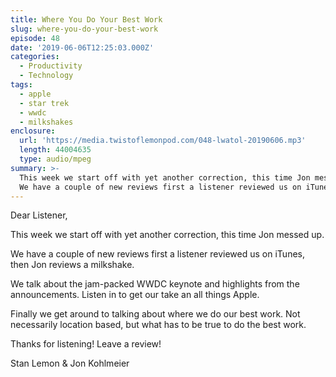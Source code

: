 ```yaml
---
title: Where You Do Your Best Work
slug: where-you-do-your-best-work
episode: 48
date: '2019-06-06T12:25:03.000Z'
categories:
  - Productivity
  - Technology
tags:
  - apple
  - star trek
  - wwdc
  - milkshakes
enclosure:
  url: 'https://media.twistoflemonpod.com/048-lwatol-20190606.mp3'
  length: 44004635
  type: audio/mpeg
summary: >-
  This week we start off with yet another correction, this time Jon messed up.
  We have a couple of new reviews first a listener reviewed us on iTunes, then
---
```


Dear Listener,

This week we start off with yet another correction, this time Jon messed up.

We have a couple of new reviews first a listener reviewed us on iTunes, then Jon reviews a milkshake.

We talk about the jam-packed WWDC keynote and highlights from the announcements. Listen in to get our take an all things Apple.

Finally we get around to talking about where we do our best work. Not necessarily location based, but what has to be true to do the best work.

Thanks for listening! Leave a review!

Stan Lemon & Jon Kohlmeier

